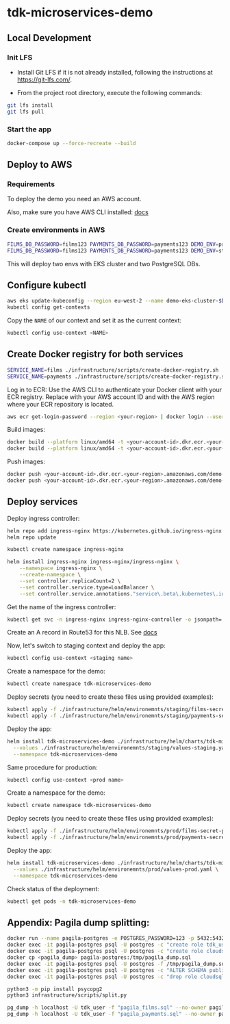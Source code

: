 # tdk-microservices-demo

## Local Development

### Init LFS
- Install Git LFS if it is not already installed, following the instructions at https://git-lfs.com/.

- From the project root directory, execute the following commands:

```bash
git lfs install
git lfs pull
```

### Start the app

```bash
docker-compose up --force-recreate --build
```

## Deploy to AWS

### Requirements

To deploy the demo you need an AWS account.

Also, make sure you have AWS CLI installed: [docs](https://docs.aws.amazon.com/cli/latest/userguide/getting-started-install.html)

### Create environments in AWS

```bash
FILMS_DB_PASSWORD=films123 PAYMENTS_DB_PASSWORD=payments123 DEMO_ENV=prod ./infrastructure/scripts/create-env.sh
FILMS_DB_PASSWORD=films123 PAYMENTS_DB_PASSWORD=payments123 DEMO_ENV=staging ./infrastructure/scripts/create-env.sh
```

This will deploy two envs with EKS cluster and two PostgreSQL DBs.

## Configure kubectl

```bash
aws eks update-kubeconfig --region eu-west-2 --name demo-eks-cluster-$DEMO_ENV
kubectl config get-contexts
```

Copy the `NAME` of our context and set it as the current context:

```bash
kubectl config use-context <NAME>
```

## Create Docker registry for both services

```bash
SERVICE_NAME=films ./infrastructure/scripts/create-docker-registry.sh
SERVICE_NAME=payments ./infrastructure/scripts/create-docker-registry.sh
```
Log in to ECR:
Use the AWS CLI to authenticate your Docker client with your ECR registry. Replace <your-account-id> with your AWS account ID and <your-region> with the AWS region where your ECR repository is located.

```bash
aws ecr get-login-password --region <your-region> | docker login --username AWS --password-stdin <your-account-id>.dkr.ecr.<your-region>.amazonaws.com
```

Build images:

```bash
docker build --platform linux/amd64 -t <your-account-id>.dkr.ecr.<your-region>.amazonaws.com/demo-repo-films:latest . -f Dockerfile.films
docker build --platform linux/amd64 -t <your-account-id>.dkr.ecr.<your-region>.amazonaws.com/demo-repo-payments:latest . -f Dockerfile.payments
```

Push images:

```bash
docker push <your-account-id>.dkr.ecr.<your-region>.amazonaws.com/demo-repo-films:latest
docker push <your-account-id>.dkr.ecr.<your-region>.amazonaws.com/demo-repo-payments:latest
```

## Deploy services

Deploy ingress controller:

```bash
helm repo add ingress-nginx https://kubernetes.github.io/ingress-nginx
helm repo update

kubectl create namespace ingress-nginx

helm install ingress-nginx ingress-nginx/ingress-nginx \
    --namespace ingress-nginx \
    --create-namespace \
    --set controller.replicaCount=2 \
    --set controller.service.type=LoadBalancer \
    --set controller.service.annotations."service\.beta\.kubernetes\.io/aws-load-balancer-type"="nlb"
```
Get the name of the ingress controller:
```bash
kubectl get svc -n ingress-nginx ingress-nginx-controller -o jsonpath='{.status.loadBalancer.ingress[0].hostname}'
```

Create an A record in Route53 for this NLB. See [docs](https://docs.aws.amazon.com/Route53/latest/DeveloperGuide/routing-to-elb-load-balancer.html)

Now, let's switch to staging context and deploy the app:

```bash
kubectl config use-context <staging name>
```

Create a namespace for the demo:
```bash
kubectl create namespace tdk-microservices-demo
```

Deploy secrets (you need to create these files using provided examples):
```bash
kubectl apply -f ./infrastructure/helm/environemnts/staging/films-secret-staging.yaml -n tdk-microservices-demo
kubectl apply -f ./infrastructure/helm/environemnts/staging/payments-secret-staging.yaml -n tdk-microservices-demo
```

Deploy the app:
```bash
helm install tdk-microservices-demo ./infrastructure/helm/charts/tdk-microservices-demo \
  --values ./infrastructure/helm/environemnts/staging/values-staging.yaml \
  --namespace tdk-microservices-demo
```

Same procedure for production:
```bash
kubectl config use-context <prod name>
```

Create a namespace for the demo:
```bash
kubectl create namespace tdk-microservices-demo
```

Deploy secrets (you need to create these files using provided examples):
```bash
kubectl apply -f ./infrastructure/helm/environemnts/prod/films-secret-prod.yaml -n tdk-microservices-demo
kubectl apply -f ./infrastructure/helm/environemnts/prod/payments-secret-prod.yaml -n tdk-microservices-demo
```

Deploy the app:
```bash
helm install tdk-microservices-demo ./infrastructure/helm/charts/tdk-microservices-demo \
  --values ./infrastructure/helm/environemnts/prod/values-prod.yaml \
  --namespace tdk-microservices-demo
```

Check status of the deployment:
```bash
kubectl get pods -n tdk-microservices-demo
```

## Appendix: Pagila dump splitting:

```bash
docker run --name pagila-postgres -e POSTGRES_PASSWORD=123 -p 5432:5432 -d postgres
docker exec -it pagila-postgres psql -U postgres -c "create role tdk_user login password 'tdk_user123';"
docker exec -it pagila-postgres psql -U postgres -c "create role cloudsqladmin;"
docker cp <pagila_dump> pagila-postgres:/tmp/pagila_dump.sql
docker exec -it pagila-postgres psql -U postgres -f /tmp/pagila_dump.sql
docker exec -it pagila-postgres psql -U postgres -c "ALTER SCHEMA public OWNER TO tdk_user;" tdk_sakila_input_1gb
docker exec -it pagila-postgres psql -U postgres -c "drop role cloudsqladmin;" tdk_sakila_input_1gb

python3 -m pip install psycopg2 
python3 infrastructure/scripts/split.py

pg_dump -h localhost -U tdk_user -f "pagila_films.sql" --no-owner pagila_films
pg_dump -h localhost -U tdk_user -f "pagila_payments.sql" --no-owner pagila_payments
```
